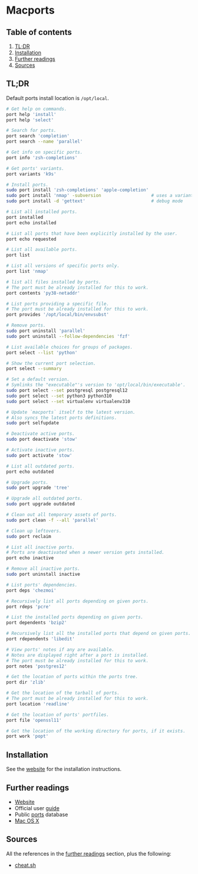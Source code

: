 # Macports

## Table of contents <!-- omit in toc -->

1. [TL;DR](#tldr)
1. [Installation](#installation)
1. [Further readings](#further-readings)
1. [Sources](#sources)

## TL;DR

Default ports install location is `/opt/local`.

```sh
# Get help on commands.
port help 'install'
port help 'select'

# Search for ports.
port search 'completion'
port search --name 'parallel'

# Get info on specific ports.
port info 'zsh-completions'

# Get ports' variants.
port variants 'k9s'

# Install ports.
sudo port install 'zsh-completions' 'apple-completion'
sudo port install 'nmap' -subversion                   # uses a variant
sudo port install -d 'gettext'                         # debug mode

# List all installed ports.
port installed
port echo installed

# List all ports that have been explicitly installed by the user.
port echo requested

# List all available ports.
port list

# List all versions of specific ports only.
port list 'nmap'

# list all files installed by ports.
# The port must be already installed for this to work.
port contents 'py38-netaddr'

# List ports providing a specific file.
# The port must be already installed for this to work.
port provides '/opt/local/bin/envsubst'

# Remove ports.
sudo port uninstall 'parallel'
sudo port uninstall --follow-dependencies 'fzf'

# List available choices for groups of packages.
port select --list 'python'

# Show the current port selection.
port select --summary

# Set a default version.
# Symlinks the "executable"'s version to 'opt/local/bin/executable'.
sudo port select --set postgresql postgresql12
sudo port select --set python3 python310
sudo port select --set virtualenv virtualenv310

# Update `macports` itself to the latest version.
# Also syncs the latest ports definitions.
sudo port selfupdate

# Deactivate active ports.
sudo port deactivate 'stow'

# Activate inactive ports.
sudo port activate 'stow'

# List all outdated ports.
port echo outdated

# Upgrade ports.
sudo port upgrade 'tree'

# Upgrade all outdated ports.
sudo port upgrade outdated

# Clean out all temporary assets of ports.
sudo port clean -f --all 'parallel'

# Clean up leftovers.
sudo port reclaim

# List all inactive ports.
# Ports are deactivated when a newer version gets installed.
port echo inactive

# Remove all inactive ports.
sudo port uninstall inactive

# List ports' dependencies.
port deps 'chezmoi'

# Recursively list all ports depending on given ports.
port rdeps 'pcre'

# List the installed ports depending on given ports.
port dependents 'bzip2'

# Recursively list all the installed ports that depend on given ports.
port rdependents 'libedit'

# View ports' notes if any are available.
# Notes are displayed right after a port is installed.
# The port must be already installed for this to work.
port notes 'postgres12'

# Get the location of ports within the ports tree.
port dir 'zlib'

# Get the location of the tarball of ports.
# The port must be already installed for this to work.
port location 'readline'

# Get the location of ports' portfiles.
port file 'openssl11'

# Get the location of the working directory for ports, if it exists.
port work 'popt'
```

## Installation

See the [website] for the installation instructions.

## Further readings

- [Website]
- Official user [guide]
- Public [ports] database
- [Mac OS X]

## Sources

All the references in the [further readings] section, plus the following:

- [cheat.sh]

<!--
  References
  -->

<!-- Upstream -->
[guide]: https://guide.macports.org/
[ports]: https://ports.macports.org/
[website]: https://www.macports.org/

<!-- In-article sections -->
[further readings]: #further-readings

<!-- Knowledge base -->
[mac os x]: README.md

<!-- Others -->
[cheat.sh]: https://cheat.sh/port

